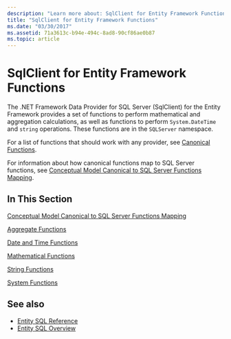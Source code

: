 ```yaml
---
description: "Learn more about: SqlClient for Entity Framework Functions"
title: "SqlClient for Entity Framework Functions"
ms.date: "03/30/2017"
ms.assetid: 71a3613c-b94e-494c-8ad8-90cf86ae0b87
ms.topic: article
---
```

# SqlClient for Entity Framework Functions

The .NET Framework Data Provider for SQL Server (SqlClient) for the Entity Framework provides a set of functions to perform mathematical and aggregation calculations, as well as functions to perform `System.DateTime` and `string` operations. These functions are in the `SQLServer` namespace.  
  
 For a list of functions that should work with any provider, see [Canonical Functions](./language-reference/canonical-functions.md).  
  
 For information about how canonical functions map to SQL Server functions, see [Conceptual Model Canonical to SQL Server Functions Mapping](conceptual-model-canonical-to-sql-server-functions-mapping.md).  
  
## In This Section  

 [Conceptual Model Canonical to SQL Server Functions Mapping](conceptual-model-canonical-to-sql-server-functions-mapping.md)  
  
 [Aggregate Functions](aggregate-functions-sqlclient-for-entity-framework.md)  
  
 [Date and Time Functions](date-and-time-functions.md)  
  
 [Mathematical Functions](mathematical-functions.md)  
  
 [String Functions](string-functions.md)  
  
 [System Functions](system-functions.md)  
  
## See also

- [Entity SQL Reference](./language-reference/entity-sql-reference.md)
- [Entity SQL Overview](./language-reference/entity-sql-overview.md)
